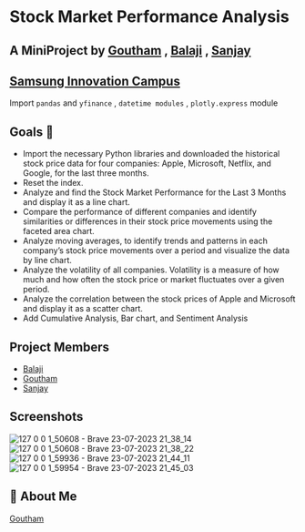 # Stock Market Performance Analysis
A MiniProject by [Goutham](https://github.com/gxuxhxm) , [Balaji](https://github.com/Balu-MRao) , [Sanjay](https://github.com/SANJAY-JAYADEV-2002)<br>
---
[Samsung Innovation Campus](https://sic.edc.org/)
---
 Import ```pandas``` and ```yfinance``` , ```datetime modules``` , ```plotly.express``` module

## Goals 🎯
- Import the necessary Python libraries and downloaded the historical stock price data for four companies: Apple, Microsoft, Netflix, and Google, for the last three months.
- Reset the index.
- Analyze and find the Stock Market Performance for the Last 3 Months and display it as a line chart.
- Compare the performance of different companies and identify similarities or differences in their stock price movements using the faceted area chart.
- Analyze moving averages, to identify trends and patterns in each company’s stock price movements over a period and visualize the data by line chart.
- Analyze the volatility of all companies. Volatility is a measure of how much and how often the stock price or market fluctuates over a given period.
- Analyze the correlation between the stock prices of Apple and Microsoft and display it as a scatter chart.
- Add Cumulative Analysis, Bar chart, and Sentiment Analysis

## Project Members

- [Balaji](https://github.com/Balu-MRao)
- [Goutham](https://github.com/gxuxhxm)
- [Sanjay](https://github.com/SANJAY-JAYADEV-2002)

## Screenshots 
![127 0 0 1_50608 - Brave 23-07-2023 21_38_14](https://github.com/gxuxhxm/Team3/assets/114379335/d1be9400-e74c-4df7-a6df-586ec9f81cef)
![127 0 0 1_50608 - Brave 23-07-2023 21_38_22](https://github.com/gxuxhxm/Team3/assets/114379335/7d223235-7669-4b95-9a8c-5a6004fa119c)
![127 0 0 1_59936 - Brave 23-07-2023 21_44_11](https://github.com/gxuxhxm/Team3/assets/114379335/f5b31a3d-2a4d-4bde-9bfb-324187bd8f4c)
![127 0 0 1_59954 - Brave 23-07-2023 21_45_03](https://github.com/gxuxhxm/Team3/assets/114379335/b6e85495-b1ed-489f-9918-6a126727131a)


## 🚀 About Me
[Goutham](https://github.com/gxuxhxm/gxuxhxm)


